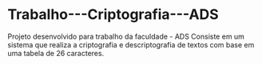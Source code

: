 # Trabalho---Criptografia---ADS
Projeto desenvolvido para trabalho da faculdade - ADS
Consiste em um sistema que realiza a criptografia e descriptografia de textos com base em uma tabela de 26
caracteres.
